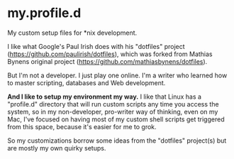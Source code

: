 my.profile.d
============

My custom setup files for *nix development.

I like what Google's Paul Irish does with his "dotfiles" project (https://github.com/paulirish/dotfiles), which was forked from Mathias Bynens original project (https://github.com/mathiasbynens/dotfiles).

But I'm not a developer. I just play one online. I'm a writer who learned how to master scripting, databases and Web development.

**And I like to setup my environment my way.** I like that Linux has a "profile.d" directory that will run custom scripts any time you access the system, so in my non-developer, pro-writer way of thinking, even on my Mac, I've focused on having most of my custom shell scripts get triggered from this space, because it's easier for me to grok.

So my customizations borrow some ideas from the "dotfiles" project(s) but are mostly my own quirky setups.

